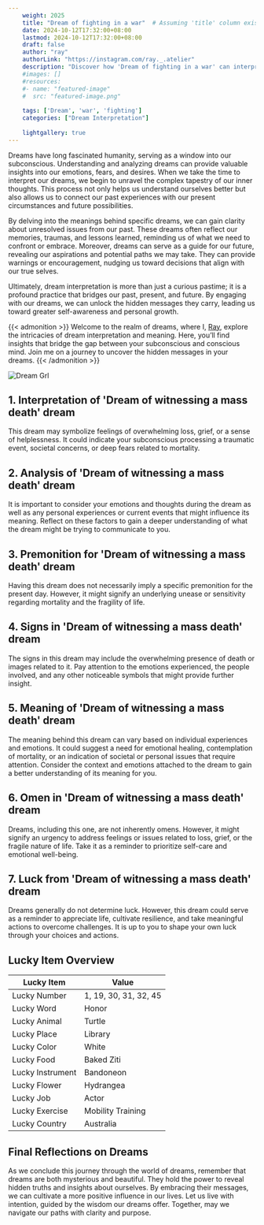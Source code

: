 ```yaml
---
    weight: 2025
    title: "Dream of fighting in a war"  # Assuming 'title' column exists
    date: 2024-10-12T17:32:00+08:00
    lastmod: 2024-10-12T17:32:00+08:00
    draft: false
    author: "ray"
    authorLink: "https://instagram.com/ray._.atelier"
    description: "Discover how 'Dream of fighting in a war' can interpret your future and uncover its significant meanings in your life."
    #images: []
    #resources:
    #- name: "featured-image"
    #  src: "featured-image.png"
    
    tags: ['Dream', 'war', 'fighting']
    categories: ["Dream Interpretation"]
    
    lightgallery: true
---
```

    
Dreams have long fascinated humanity, serving as a window into our subconscious. Understanding and analyzing dreams can provide valuable insights into our emotions, fears, and desires. When we take the time to interpret our dreams, we begin to unravel the complex tapestry of our inner thoughts. This process not only helps us understand ourselves better but also allows us to connect our past experiences with our present circumstances and future possibilities.

By delving into the meanings behind specific dreams, we can gain clarity about unresolved issues from our past. These dreams often reflect our memories, traumas, and lessons learned, reminding us of what we need to confront or embrace. Moreover, dreams can serve as a guide for our future, revealing our aspirations and potential paths we may take. They can provide warnings or encouragement, nudging us toward decisions that align with our true selves.

Ultimately, dream interpretation is more than just a curious pastime; it is a profound practice that bridges our past, present, and future. By engaging with our dreams, we can unlock the hidden messages they carry, leading us toward greater self-awareness and personal growth.

{{< admonition >}}
Welcome to the realm of dreams, where I, [Ray](https://instagram.com/ray._.atelier), explore the intricacies of dream interpretation and meaning. Here, you’ll find insights that bridge the gap between your subconscious and conscious mind. Join me on a journey to uncover the hidden messages in your dreams.
{{< /admonition >}}

![Dream Grl](https://cdn.pixabay.com/photo/2017/11/02/03/35/gothic-2910057_1280.jpg "Dream Grl")

## 1. Interpretation of 'Dream of witnessing a mass death' dream
 This dream may symbolize feelings of overwhelming loss, grief, or a sense of helplessness. It could indicate your subconscious processing a traumatic event, societal concerns, or deep fears related to mortality.

## 2. Analysis of 'Dream of witnessing a mass death' dream
 It is important to consider your emotions and thoughts during the dream as well as any personal experiences or current events that might influence its meaning. Reflect on these factors to gain a deeper understanding of what the dream might be trying to communicate to you.

## 3. Premonition for 'Dream of witnessing a mass death' dream
 Having this dream does not necessarily imply a specific premonition for the present day. However, it might signify an underlying unease or sensitivity regarding mortality and the fragility of life.

## 4. Signs in 'Dream of witnessing a mass death' dream
 The signs in this dream may include the overwhelming presence of death or images related to it. Pay attention to the emotions experienced, the people involved, and any other noticeable symbols that might provide further insight.

## 5. Meaning of 'Dream of witnessing a mass death' dream
 The meaning behind this dream can vary based on individual experiences and emotions. It could suggest a need for emotional healing, contemplation of mortality, or an indication of societal or personal issues that require attention. Consider the context and emotions attached to the dream to gain a better understanding of its meaning for you.

## 6. Omen in 'Dream of witnessing a mass death' dream
 Dreams, including this one, are not inherently omens. However, it might signify an urgency to address feelings or issues related to loss, grief, or the fragile nature of life. Take it as a reminder to prioritize self-care and emotional well-being.

## 7. Luck from 'Dream of witnessing a mass death' dream
 Dreams generally do not determine luck. However, this dream could serve as a reminder to appreciate life, cultivate resilience, and take meaningful actions to overcome challenges. It is up to you to shape your own luck through your choices and actions.

## Lucky Item Overview
| Lucky Item          | Value              |
|---------------|--------------------|
| Lucky Number        | 1, 19, 30, 31, 32, 45  |
| Lucky Word          | Honor |
| Lucky Animal        | Turtle |
| Lucky Place         | Library     |
| Lucky Color         | White     |
| Lucky Food          | Baked Ziti      |
| Lucky Instrument    | Bandoneon |
| Lucky Flower        | Hydrangea    |
| Lucky Job           | Actor       |
| Lucky Exercise      | Mobility Training  |
| Lucky Country       | Australia    |


##  Final Reflections on Dreams

As we conclude this journey through the world of dreams, remember that dreams are both mysterious and beautiful. They hold the power to reveal hidden truths and insights about ourselves. By embracing their messages, we can cultivate a more positive influence in our lives. Let us live with intention, guided by the wisdom our dreams offer. Together, may we navigate our paths with clarity and purpose.
